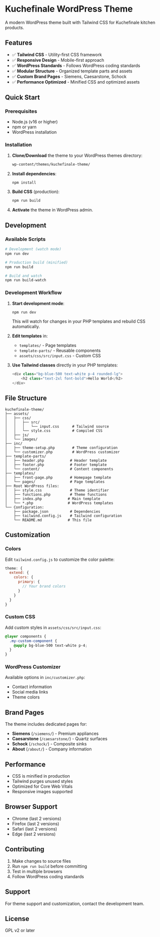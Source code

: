 # Kuchefinale WordPress Theme

A modern WordPress theme built with Tailwind CSS for Kuchefinale kitchen products.

## Features

- ✅ **Tailwind CSS** - Utility-first CSS framework
- ✅ **Responsive Design** - Mobile-first approach
- ✅ **WordPress Standards** - Follows WordPress coding standards
- ✅ **Modular Structure** - Organized template parts and assets
- ✅ **Custom Brand Pages** - Siemens, Caesarstone, Schock
- ✅ **Performance Optimized** - Minified CSS and optimized assets

## Quick Start

### Prerequisites
- Node.js (v16 or higher)
- npm or yarn
- WordPress installation

### Installation

1. **Clone/Download** the theme to your WordPress themes directory:
   ```bash
   wp-content/themes/kuchefinale-theme/
   ```

2. **Install dependencies**:
   ```bash
   npm install
   ```

3. **Build CSS** (production):
   ```bash
   npm run build
   ```

4. **Activate** the theme in WordPress admin.

## Development

### Available Scripts

```bash
# Development (watch mode)
npm run dev

# Production build (minified)
npm run build

# Build and watch
npm run build-watch
```

### Development Workflow

1. **Start development mode**:
   ```bash
   npm run dev
   ```
   This will watch for changes in your PHP templates and rebuild CSS automatically.

2. **Edit templates** in:
   - `templates/` - Page templates
   - `template-parts/` - Reusable components
   - `assets/css/src/input.css` - Custom CSS

3. **Use Tailwind classes** directly in your PHP templates:
   ```php
   <div class="bg-blue-500 text-white p-4 rounded-lg">
       <h2 class="text-2xl font-bold">Hello World</h2>
   </div>
   ```

## File Structure

```
kuchefinale-theme/
├── assets/
│   ├── css/
│   │   ├── src/
│   │   │   └── input.css      # Tailwind source
│   │   └── style.css          # Compiled CSS
│   ├── js/
│   └── images/
├── inc/
│   ├── theme-setup.php        # Theme configuration
│   └── customizer.php         # WordPress customizer
├── template-parts/
│   ├── header.php            # Header template
│   ├── footer.php            # Footer template
│   └── content/              # Content components
├── templates/
│   ├── front-page.php        # Homepage template
│   └── pages/                # Page templates
├── Root WordPress files:
│   ├── style.css             # Theme identifier
│   ├── functions.php         # Theme functions
│   ├── index.php            # Main template
│   └── *.php                # WordPress templates
└── Configuration:
    ├── package.json          # Dependencies
    ├── tailwind.config.js    # Tailwind configuration
    └── README.md            # This file
```

## Customization

### Colors
Edit `tailwind.config.js` to customize the color palette:

```javascript
theme: {
  extend: {
    colors: {
      primary: {
        // Your brand colors
      }
    }
  }
}
```

### Custom CSS
Add custom styles in `assets/css/src/input.css`:

```css
@layer components {
  .my-custom-component {
    @apply bg-blue-500 text-white p-4;
  }
}
```

### WordPress Customizer
Available options in `inc/customizer.php`:
- Contact information
- Social media links
- Theme colors

## Brand Pages

The theme includes dedicated pages for:
- **Siemens** (`/siemens/`) - Premium appliances
- **Caesarstone** (`/caesarstone/`) - Quartz surfaces  
- **Schock** (`/schock/`) - Composite sinks
- **About** (`/about/`) - Company information

## Performance

- CSS is minified in production
- Tailwind purges unused styles
- Optimized for Core Web Vitals
- Responsive images supported

## Browser Support

- Chrome (last 2 versions)
- Firefox (last 2 versions)
- Safari (last 2 versions)
- Edge (last 2 versions)

## Contributing

1. Make changes to source files
2. Run `npm run build` before committing
3. Test in multiple browsers
4. Follow WordPress coding standards

## Support

For theme support and customization, contact the development team.

## License

GPL v2 or later